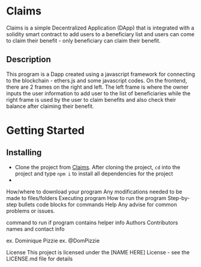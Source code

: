  
# Claims

Claims is a simple Decentralized Application (DApp) that is integrated with a solidity smart contract to add users to a beneficiary list and users can come to claim their benefit - only beneficiary can claim their benefit. 

## Description
This program is a Dapp created using a javascript framework for connecting to the blockchain - ethers.js and some javascript codes. On the frontend, there are 2 frames on the right and left. The left frame is where the owner inputs the user information to add user to the list of beneficiaries while the right frame is used by the user to claim benefits and also check their balance after claiming their benefit.

# Getting Started

## Installing
- Clone the project from [Claims](https://github.com/rilwan12oye/Abalanche-DApp). After cloning the project, ```cd``` into the project and type ```npm i``` to install all dependencies for the project
- 
How/where to download your program
Any modifications needed to be made to files/folders
Executing program
How to run the program
Step-by-step bullets
code blocks for commands
Help
Any advise for common problems or issues.

command to run if program contains helper info
Authors
Contributors names and contact info

ex. Dominique Pizzie
ex. @DomPizzie

License
This project is licensed under the [NAME HERE] License - see the LICENSE.md file for details
